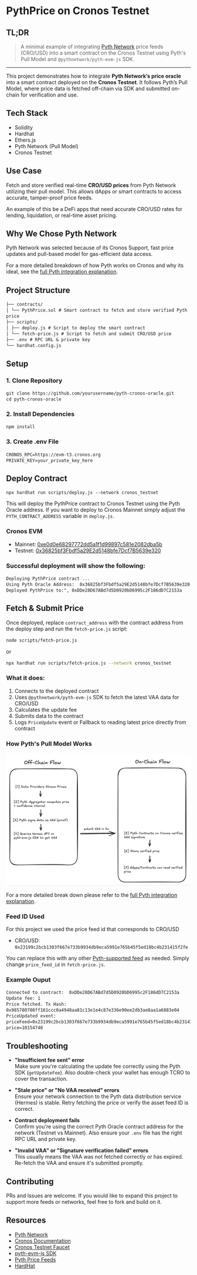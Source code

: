 # PythPrice on Cronos Testnet

## TL;DR
> A minimal example of integrating [Pyth Network](https://pyth.network) price feeds (CRO/USD) into a smart contract on the Cronos Testnet using Pyth's Pull Model and `@pythnetwork/pyth-evm-js` SDK.

---

This project demonstrates how to integrate **Pyth Network’s price oracle** into a smart contract deployed on the **Cronos Testnet**. It follows Pyth’s Pull Model, where price data is fetched off-chain via SDK and submitted on-chain for verification and use.

## Tech Stack
- Solidity
- Hardhat
- Ethers.js
- Pyth Network (Pull Model)
- Cronos Testnet

## Use Case
Fetch and store verified real-time **CRO/USD prices** from Pyth Network utilizing their pull model. This allows dApps or smart contracts to access accurate, tamper-proof price feeds.

An example of this be a DeFi apps that need accurate CRO/USD rates for lending, liquidation, or real-time asset pricing.

## Why We Chose Pyth Network
Pyth Network was selected because of its Cronos Support, fast price updates and pull-based model for gas-efficient data access. 

For a more detailed breakdown of how Pyth works on Cronos and why its ideal, see the [full Pyth integration explanation](./docs/PYTH_OVERVIEW.md). 

## Project Structure
```
├── contracts/
│ └── PythPrice.sol # Smart contract to fetch and store verified Pyth price
├── scripts/
│ ├── deploy.js # Script to deploy the smart contract
│ └── fetch-price.js # Script to fetch and submit CRO/USD price
├── .env # RPC URL & private key
└── hardhat.config.js
```

## Setup

### 1. Clone Repository

```
git clone https://github.com/yourusername/pyth-cronos-oracle.git
cd pyth-cronos-oracle
```
### 2. Install Dependencies
```
npm install
```

### 3. Create .env File
```
CRONOS_RPC=https://evm-t3.cronos.org
PRIVATE_KEY=your_private_key_here
```

## Deploy Contract
```
npx hardhat run scripts/deploy.js --network cronos_testnet
```
This will deploy the PythPrice contract to Cronos Testnet using the Pyth Oracle address. If you want to deploy to Cronos Mainnet simply adjust the `PYTH_CONTRACT_ADDRESS` variable in `deploy.js`.

### Cronos EVM
- Mainnet: [0xe0d0e68297772dd5a1f1d99897c581e2082dba5b](https://cronoscan.com/address/0xe0d0e68297772dd5a1f1d99897c581e2082dba5b)
- Testnet: [0x36825bf3Fbdf5a29E2d5148bfe7Dcf7B5639e320](https://cronos.org/explorer/testnet3/address/0x36825bf3Fbdf5a29E2d5148bfe7Dcf7B5639e320)

### Successful deployment will show the following:
```
Deploying PythPrice contract ...
Using Pyth Oracle Address:  0x36825bf3Fbdf5a29E2d5148bfe7Dcf7B5639e320
Deployed PythPrice to:", 0xDDe28D67ABd7d5D0920bD6995c2F186dD7C2153a
```

## Fetch & Submit Price
Once deployed, replace `contract_address` with the contract address from the deploy step and run the `fetch-price.js` script:

```bash
node scripts/fetch-price.js
```
or
```bash
npx hardhat run scripts/fetch-price.js --network cronos_testnet
```
### What it does:
1. Connects to the deployed contract
2. Uses `@pythnetwork/pyth-evm-js` SDK to fetch the latest VAA data for CRO/USD
3. Calculates the update fee
4. Submits data to the contract
5. Logs `PriceUpdate` event or Fallback to reading latest price directly from contract

### How Pyth's Pull Model Works

![Pyth Flow](./docs/PYTH_FLOW.png)

For a more detailed break down please refer to the [full Pyth integration explanation](./docs/PYTH_OVERVIEW.md).

### Feed ID Used
For this project we used the price feed id that corresponds to CRO/USD

- CRO/USD: `0x23199c2bcb1303f667e733b9934db9eca5991e765b45f5ed18bc4b231415f2fe`

You can replace this with any other [Pyth-supported feed](https://www.pyth.network/developers/price-feed-ids) as needed. Simply change `price_feed_id` in `fetch-price.js`. 

### Example Ouput
```
Connected to contract:  0xDDe28D67ABd7d5D0920bD6995c2F186dD7C2153a
Update fee: 1
Price fetched. Tx Hash: 0x985780708ff161ccc0a4948aa81c13e1e4c87e336e90ee2db3ae8aa1a6883e04
PriceUpdated event: priceFeed=0x23199c2bcb1303f667e733b9934db9eca5991e765b45f5ed18bc4b231415f2fe, price=10154740
```

## Troubleshooting

- **"Insufficient fee sent" error**  
  Make sure you're calculating the update fee correctly using the Pyth SDK (`getUpdateFee`). Also double-check your wallet has enough TCRO to cover the transaction.

- **"Stale price" or "No VAA received" errors**  
  Ensure your network connection to the Pyth data distribution service (Hermes) is stable. Retry fetching the price or verify the asset feed ID is correct.

- **Contract deployment fails**  
  Confirm you're using the correct Pyth Oracle contract address for the network (Testnet vs Mainnet). Also ensure your `.env` file has the right RPC URL and private key.

- **"Invalid VAA" or "Signature verification failed" errors**  
  This usually means the VAA was not fetched correctly or has expired. Re-fetch the VAA and ensure it's submitted promptly.


## Contributing
PRs and Issues are welcome. If you would like to expand this project to support more feeds or networks, feel free to fork and build on it.

## Resources
- [Pyth Network](https://www.pyth.network/)
- [Cronos Documentation](https://docs.cronos.org/for-dapp-developers/dev-tools-and-integrations/pyth)
- [Cronos Testnet Faucet](https://cronos.org/faucet)
- [pyth-evm-js SDK](https://www.npmjs.com/package/@pythnetwork/pyth-evm-js)
- [Pyth Price Feeds](https://www.pyth.network/developers/price-feed-ids)
- [HardHat](https://hardhat.org/)
